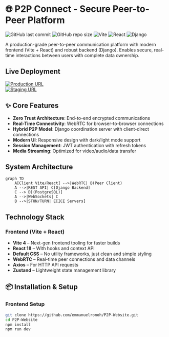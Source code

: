 # 🌐 P2P Connect - Secure Peer-to-Peer Platform

![GitHub last commit](https://img.shields.io/github/last-commit/clientname/P2P-Website?style=flat-square&color=blue)
![GitHub repo size](https://img.shields.io/github/repo-size/clientname/P2P-Website?style=flat-square)
![Vite](https://img.shields.io/badge/vite-%23646CFF.svg?style=flat-square&logo=vite&logoColor=white)
![React](https://img.shields.io/badge/react-%2320232a.svg?style=flat-square&logo=react&logoColor=%2361DAFB)
![Django](https://img.shields.io/badge/django-%23092E20.svg?style=flat-square&logo=django&logoColor=white)

A production-grade peer-to-peer communication platform with modern frontend (Vite + React) and robust backend (Django). Enables secure, real-time interactions between users with complete data ownership.

##  Live Deployment

[![Production URL](https://img.shields.io/badge/production-live-brightgreen)](https://client-p2p-platform.com)  
[![Staging URL](https://img.shields.io/badge/staging-testing-yellow)](https://staging.client-p2p-platform.com)

## ✨ Core Features

- **Zero Trust Architecture**: End-to-end encrypted communications
- **Real-Time Connectivity**: WebRTC for browser-to-browser connections
- **Hybrid P2P Model**: Django coordination server with client-direct connections
- **Modern UI**: Responsive design with dark/light mode support
- **Session Management**: JWT authentication with refresh tokens
- **Media Streaming**: Optimized for video/audio/data transfer

##  System Architecture

```mermaid
graph TD
    A[Client Vite/React] -->|WebRTC| B(Peer Client)
    A -->|REST API| C[Django Backend]
    C --> D[(PostgreSQL)]
    A -->|WebSockets| C
    B -->|STUN/TURN| E[ICE Servers]
```


##  Technology Stack

### Frontend (Vite + React)

- **Vite 4** – Next-gen frontend tooling for faster builds
- **React 18** – With hooks and context API
- **Default CSS** – No utility frameworks, just clean and simple styling
- **WebRTC** – Real-time peer connections and data channels
- **Axios** – For HTTP API requests
- **Zustand** – Lightweight state management library

## 📦 Installation & Setup


### Frontend Setup

```bash
git clone https://github.com/emmanuelronoh/P2P-Website.git
cd P2P-Website
npm install
npm run dev 
